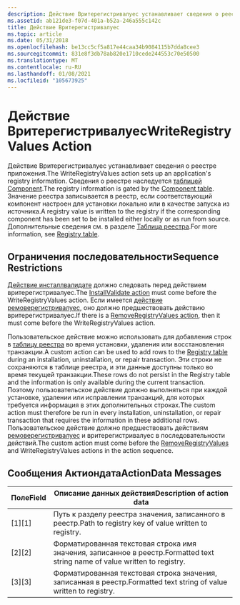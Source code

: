 ```yaml
---
description: Действие Вритерегистривалуес устанавливает сведения о реестре приложения.
ms.assetid: ab121de3-f07d-401a-b52a-246a555c142c
title: Действие Вритерегистривалуес
ms.topic: article
ms.date: 05/31/2018
ms.openlocfilehash: be13cc5cf5a817e44caa34b9084115b7dda8cee3
ms.sourcegitcommit: 831e8f3db78ab820e1710cede244553c70e50500
ms.translationtype: MT
ms.contentlocale: ru-RU
ms.lasthandoff: 01/08/2021
ms.locfileid: "105673925"
---
```

# <a name="writeregistryvalues-action"></a><span data-ttu-id="564fe-103">Действие Вритерегистривалуес</span><span class="sxs-lookup"><span data-stu-id="564fe-103">WriteRegistryValues Action</span></span>

<span data-ttu-id="564fe-104">Действие Вритерегистривалуес устанавливает сведения о реестре приложения.</span><span class="sxs-lookup"><span data-stu-id="564fe-104">The WriteRegistryValues action sets up an application's registry information.</span></span> <span data-ttu-id="564fe-105">Сведения о реестре наследуется [таблицей Component](component-table.md).</span><span class="sxs-lookup"><span data-stu-id="564fe-105">The registry information is gated by the [Component table](component-table.md).</span></span> <span data-ttu-id="564fe-106">Значение реестра записывается в реестр, если соответствующий компонент настроен для установки локально или в качестве запуска из источника.</span><span class="sxs-lookup"><span data-stu-id="564fe-106">A registry value is written to the registry if the corresponding component has been set to be installed either locally or as run from source.</span></span> <span data-ttu-id="564fe-107">Дополнительные сведения см. в разделе [Таблица реестра](registry-table.md).</span><span class="sxs-lookup"><span data-stu-id="564fe-107">For more information, see [Registry table](registry-table.md).</span></span>

## <a name="sequence-restrictions"></a><span data-ttu-id="564fe-108">Ограничения последовательности</span><span class="sxs-lookup"><span data-stu-id="564fe-108">Sequence Restrictions</span></span>

<span data-ttu-id="564fe-109">[Действие инсталлвалидате](installvalidate-action.md) должно следовать перед действием вритерегистривалуес.</span><span class="sxs-lookup"><span data-stu-id="564fe-109">The [InstallValidate action](installvalidate-action.md) must come before the WriteRegistryValues action.</span></span> <span data-ttu-id="564fe-110">Если имеется [действие ремоверегистривалуес](removeregistryvalues-action.md), оно должно предшествовать действию вритерегистривалуес.</span><span class="sxs-lookup"><span data-stu-id="564fe-110">If there is a [RemoveRegistryValues action](removeregistryvalues-action.md), then it must come before the WriteRegistryValues action.</span></span>

<span data-ttu-id="564fe-111">Пользовательское действие можно использовать для добавления строк в [таблицу реестра](registry-table.md) во время установки, удаления или восстановления транзакции.</span><span class="sxs-lookup"><span data-stu-id="564fe-111">A custom action can be used to add rows to the [Registry table](registry-table.md) during an installation, uninstallation, or repair transaction.</span></span> <span data-ttu-id="564fe-112">Эти строки не сохраняются в таблице реестра, и эти данные доступны только во время текущей транзакции.</span><span class="sxs-lookup"><span data-stu-id="564fe-112">These rows do not persist in the Registry table and the information is only available during the current transaction.</span></span> <span data-ttu-id="564fe-113">Поэтому пользовательское действие должно выполняться при каждой установке, удалении или исправлении транзакций, для которых требуется информация в этих дополнительных строках.</span><span class="sxs-lookup"><span data-stu-id="564fe-113">The custom action must therefore be run in every installation, uninstallation, or repair transaction that requires the information in these additional rows.</span></span> <span data-ttu-id="564fe-114">Пользовательское действие должно предшествовать действиям [ремоверегистривалуес](removeregistryvalues-action.md) и вритерегистривалуес в последовательности действий.</span><span class="sxs-lookup"><span data-stu-id="564fe-114">The custom action must come before the [RemoveRegistryValues](removeregistryvalues-action.md) and WriteRegistryValues actions in the action sequence.</span></span>

## <a name="actiondata-messages"></a><span data-ttu-id="564fe-115">Сообщения Актиондата</span><span class="sxs-lookup"><span data-stu-id="564fe-115">ActionData Messages</span></span>



| <span data-ttu-id="564fe-116">Поле</span><span class="sxs-lookup"><span data-stu-id="564fe-116">Field</span></span> | <span data-ttu-id="564fe-117">Описание данных действия</span><span class="sxs-lookup"><span data-stu-id="564fe-117">Description of action data</span></span>                               |
|-------|----------------------------------------------------------|
| <span data-ttu-id="564fe-118">\[1\]</span><span class="sxs-lookup"><span data-stu-id="564fe-118">\[1\]</span></span> | <span data-ttu-id="564fe-119">Путь к разделу реестра значения, записанного в реестр.</span><span class="sxs-lookup"><span data-stu-id="564fe-119">Path to registry key of value written to registry.</span></span>       |
| <span data-ttu-id="564fe-120">\[2\]</span><span class="sxs-lookup"><span data-stu-id="564fe-120">\[2\]</span></span> | <span data-ttu-id="564fe-121">Форматированная текстовая строка имя значения, записанное в реестр.</span><span class="sxs-lookup"><span data-stu-id="564fe-121">Formatted text string name of value written to registry.</span></span> |
| <span data-ttu-id="564fe-122">\[3\]</span><span class="sxs-lookup"><span data-stu-id="564fe-122">\[3\]</span></span> | <span data-ttu-id="564fe-123">Форматированная текстовая строка значения, записанная в реестр.</span><span class="sxs-lookup"><span data-stu-id="564fe-123">Formatted text string of value written to registry.</span></span>      |



 

 

 



